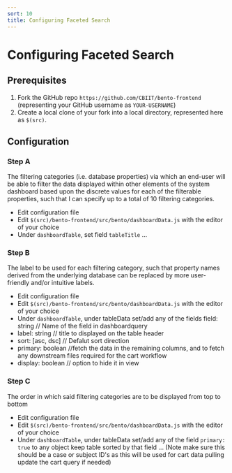 ```yaml
---
sort: 10
title: Configuring Faceted Search
---
```


# Configuring Faceted Search

## Prerequisites
1. Fork the GitHub repo `https://github.com/CBIIT/bento-frontend` (representing your GitHub username as `YOUR-USERNAME`)
2. Create a local clone of your fork into a local directory, represented here as `$(src)`.

## Configuration

### Step A
The filtering categories (i.e. database properties) via which an end-user will be able to filter the data displayed within other elements of the system dashboard based upon the discrete values for each of the filterable properties, such that I can specify up to a total of 10 filtering categories.

   * Edit configuration file
   * Edit `$(src)/bento-frontend/src/bento/dashboardData.js` with the editor of your choice
   * Under `dashboardTable`, set field `tableTitle` ...

### Step B
The label to be used for each filtering category, such that property names derived from the underlying database can be replaced by more user-friendly and/or intuitive labels.

   * Edit configuration file
   * Edit `$(src)/bento-frontend/src/bento/dashboardData.js` with the editor of your choice
   * Under `dashboardTable`, under tableData set/add any of the fields field: string // Name of the field in dashboardquery
   * label: string // title to displayed on the table header
   * sort: [asc, dsc] // Defalut sort direction
   * primary: boolean //fetch the data in the remaining columns, and to fetch any downstream files required for the cart workflow
   * display: boolean // option to hide it in view

### Step C
The order in which said filtering categories are to be displayed from top to bottom

   * Edit configuration file
   * Edit `$(src)/bento-frontend/src/bento/dashboardData.js` with the editor of your choice
   * Under `dashboardTable`, under tableData set/add any of the field `primary: true` to any object keep table sorted by that field ... (Note make sure this should be a case or subject ID's as this will be used for cart data pulling update the cart query if needed)
